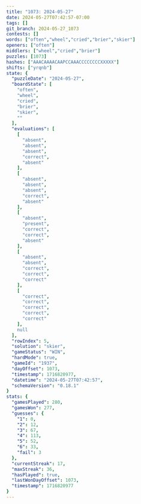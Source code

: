 ```yaml
---
title: "1073: 2024-05-27"
date: 2024-05-27T07:42:57-07:00
tags: []
git_branch: 2024-05-27_1073
contests: []
words: ["often","wheel","cried","brier","skier"]
openers: ["often"]
middlers: ["wheel","cried","brier"]
puzzles: [1073]
hashes: ["AAACAAAACAAPCCAAACCCCCCCCXXXXX"]
shifts: ["yrqnb"]
state: {
  "puzzleDate": "2024-05-27",
  "boardState": [
    "often",
    "wheel",
    "cried",
    "brier",
    "skier",
    ""
  ],
  "evaluations": [
    [
      "absent",
      "absent",
      "absent",
      "correct",
      "absent"
    ],
    [
      "absent",
      "absent",
      "absent",
      "correct",
      "absent"
    ],
    [
      "absent",
      "present",
      "correct",
      "correct",
      "absent"
    ],
    [
      "absent",
      "absent",
      "correct",
      "correct",
      "correct"
    ],
    [
      "correct",
      "correct",
      "correct",
      "correct",
      "correct"
    ],
    null
  ],
  "rowIndex": 5,
  "solution": "skier",
  "gameStatus": "WIN",
  "hardMode": true,
  "gameId": "1937",
  "dayOffset": 1073,
  "timestamp": 1716820977,
  "datetime": "2024-05-27T07:42:57",
  "schemaVersion": "0.18.1"
}
stats: {
  "gamesPlayed": 280,
  "gamesWon": 277,
  "guesses": {
    "1": 0,
    "2": 12,
    "3": 67,
    "4": 113,
    "5": 52,
    "6": 33,
    "fail": 3
  },
  "currentStreak": 17,
  "maxStreak": 36,
  "hasPlayed": true,
  "lastWonDayOffset": 1073,
  "timestamp": 1716820977
}
---
```

<!-- more -->
